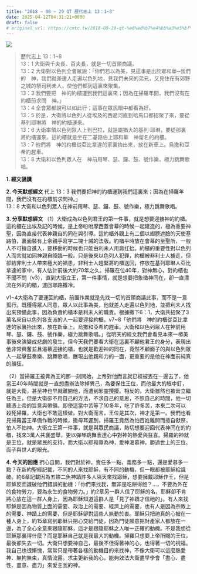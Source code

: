 ```yaml
---
title: "2018 – 08 – 29 QT 歷代志上 13：1~8"
date: 2025-04-12T04:31:21+0800
draft: false
# original_url: https://cmtc.tw/2018-08-29-qt-%e6%ad%b7%e4%bb%a3%e5%bf%97%e4%b8%8a-13%ef%bc%9a18
---
```


![](/images/qt.jpg)
> 歷代志上 13：1\~8  
> 13：1 大衛與千夫長、百夫長，就是一切首領商議。  
> 13：2 大衛對以色列全會眾說：「你們若以為美，見這事是出於耶和華─我們的　神，我們就差遣人走遍以色列地，見我們未來的弟兄，又見住在有郊野之城的祭司利未人，使他們都到這裏來聚集。  
> 13：3 我們要把　神的約櫃運到我們這裏來；因為在掃羅年間，我們沒有在約櫃前求問　神。」  
> 13：4 全會眾都說可以如此行；這事在眾民眼中都看為好。  
> 13：5 於是，大衛將以色列人從埃及的西曷河直到哈馬口都招聚了來，要從基列耶琳將　神的約櫃運來。  
> 13：6 大衛率領以色列眾人上到巴拉，就是屬猶大的基列‧耶琳，要從那裏將約櫃運來。這約櫃就是坐在二基路伯上耶和華　神留名的約櫃。  
> 13：7 他們將　神的約櫃從亞比拿達的家裏抬出來，放在新車上。烏撒和亞希約趕車。  
> 13：8 大衛和以色列眾人在　神前用琴、瑟、鑼、鼓、號作樂，極力跳舞歌唱。

**1. 經文誦讀**

**2.  今天默想經文**
代上 13：3 我們要把神的約櫃運到我們這裏來；因為在掃羅年間，我們沒有在約櫃前求問神。」  
13：8 大衛和以色列眾人在神前用琴、瑟、鑼、鼓、號作樂，極力跳舞歌唱。

**3. 分享默想經文**
（1）大衛成為以色列君王的第一件事，就是想要迎接神的約櫃。這約櫃在出埃及記的時候，是上帝吩咐摩西蓋會幕的時候一起建造的，極為重要神聖，因為直接代表神親自的同在與引導。這約櫃外觀上有二個以翅膀遮臉的天使基路伯，裏面裝有上帝親手寫字二塊十誡的法版。約櫃平時放在會幕的至聖所，一般人不可擅自進入，要移動的時候也只能由利未人用肩扛抬。約櫃的重要性對以色列人而言就如同神親自降臨一般。只是後來以色列人犯罪，約櫃被非利士人擄走，但卻給非利士人帶來極大的禍患，非利士人趕緊將約櫃送回，停放在基列耶琳人亞比拿達的家中，有人估計前後大約70年之久。掃羅在位40年，對神無心，對約櫃也不聞不問（v3），直到大衛立王，第一件事情，就是想要把象徵神同在，卻一直漂流在外的約櫃，運回耶路撒冷。

v1\~4大衛為了要運回約櫃，前置作業就是先找一切的首領商議此事，而不是一意孤行。既獲得眾人同意，眾人以此事為美，他就差人走遍以色列地，並把利未人找出來預備此事，因為負責約櫃本是利未人的職責。根據撒下6：1，大衛共招聚了3萬名來自以色列各支派的人一起要迎接約櫃。v7\~8「他們將　神的約櫃從亞比拿達的家裏抬出來，放在新車上。烏撒和亞希約趕車。大衛和以色列眾人在神前用琴、瑟、鑼、鼓、號作樂，極力跳舞歌唱。」從明天的經文我們會看見本來一椿美事後來演變成悲劇的發生，但今天我們要看大衛在這裏不顧他君王的身分，表現出他非常興奮並且渴慕迎接約櫃，也就是歡迎神的同在，竟然不顧面子的與以色列眾人一起擊鼓奏樂、跳舞歌唱，展現出他親和力的一面，更重要的是他在神面前純真的顛狂。

（2）當掃羅王被膏為王的那一刻開始，上帝對他而言就已經被丟在一邊去了，他當王40年時間就是一直想盡辦法除掉異己，為要保住王位，而他最大的眼中釘，就是大衛，甚至神也早就離開他，而遭到邪靈攪擾。相反的，大衛雖然也被膏立繼任為王，但是大衛卻不用自己的方法，不求自己的意思，不照自己的時間，他一切聽憑上帝的旨意與帶領。即使這當中苦等了10多年，吃了許多苦，本來二次可以殺死掃羅，大衛也不敢這樣做。對大衛而言，王位是其次，神才是第一。我們也看見掃羅當王準備作戰的時候，撒母耳遲到，掃羅王竟然為怕百姓離開而擅自獻祭，怕人不怕神。大衛立王第一件事，就是與眾民商議，熱切想要迎回代表神同在的約櫃，找來3萬人共襄盛舉，更以彈琴跳舞表達心中對神的熱愛與狂喜。掃羅的神就是王位，就是眾民的支持，而大衛以耶和華為神，愛神渴慕神，勝過世上的王位、面子與世人的眼光。

**4. 今天的回應**
捫心自問，我們對於神，責任多一點，義務多一點，還是愛慕多一點？在新約聖經記載，不同的人來找耶穌，有不同的動機，但一眼都被耶穌給識破。約6章記載因為五餅二魚神蹟許多人隔天來找耶穌，想要擁戴耶穌作王，但是耶穌反而識破他們錯誤的動機：「你們來找我，無非是吃餅得飽？…，不要為外在的食物勞力，要為永生的食物勞力。」約2章另一群人信了耶穌的名，耶穌卻不肯將心放在這一群人身上，因為耶穌知道這群人是「見了神蹟才信祂的」。有人來找耶穌是因為物質上面的需要、政治上的需要、經濟上的需要，也有人是因為宗教上的需要、神蹟上的需要，但是耶穌卻對這些人無動於衷。耶穌只把祂真的心被在一種人身上，約15章寫到耶穌只把心交給門徒，因為門徒願意把財產家人都放在一邊，為了全心全意來跟隨耶穌，這才是跟隨耶穌之人唯一正確的動機。不是我想從耶穌那裏得什麼？而是耶穌自己就是我最大的動機。掃羅只想要上帝所賜的王位，最後卻失去一切。大衛只想要神自己，最後不但得著神的心，也得著一切的祝福。我自己也很慚愧，常常只是帶著各樣的動機目的來找神，不像大衛可以這麼熱愛神、無拘無束，真情流露。求主更新我的心，能夠效法大衛盡早學會「盡心、盡性、盡意、盡力」來愛主我的神。
